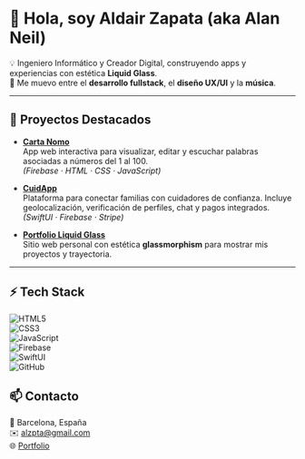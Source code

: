 # 👋 Hola, soy Aldair Zapata (aka Alan Neil)  

💡 Ingeniero Informático y Creador Digital, construyendo apps y experiencias con estética **Liquid Glass**.  
🚀 Me muevo entre el **desarrollo fullstack**, el **diseño UX/UI** y la **música**.  

---

## 🚀 Proyectos Destacados  

- **[Carta Nomo](https://alzpta.github.io/Carta-Nomo/)**  
  App web interactiva para visualizar, editar y escuchar palabras asociadas a números del 1 al 100.  
  *(Firebase · HTML · CSS · JavaScript)*  

- **[CuidApp](https://alzpta.github.io/CuidApp/)**  
  Plataforma para conectar familias con cuidadores de confianza. Incluye geolocalización, verificación de perfiles, chat y pagos integrados.  
  *(SwiftUI · Firebase · Stripe)*  

- **[Portfolio Liquid Glass](https://alzpta.github.io/)**  
  Sitio web personal con estética **glassmorphism** para mostrar mis proyectos y trayectoria.  

---

## ⚡ Tech Stack  

![HTML5](https://img.shields.io/badge/HTML5-E34F26?logo=html5&logoColor=white)  
![CSS3](https://img.shields.io/badge/CSS3-1572B6?logo=css3&logoColor=white)  
![JavaScript](https://img.shields.io/badge/JavaScript-F7DF1E?logo=javascript&logoColor=black)  
![Firebase](https://img.shields.io/badge/Firebase-FFCA28?logo=firebase&logoColor=black)  
![SwiftUI](https://img.shields.io/badge/SwiftUI-FA7343?logo=swift&logoColor=white)  
![GitHub](https://img.shields.io/badge/GitHub-181717?logo=github&logoColor=white)  

## 📫 Contacto  

📍 Barcelona, España  
✉️ [alzpta@gmail.com](mailto:alzpta@gmail.com)  
🌐 [Portfolio](https://alzpta.github.io/)  
